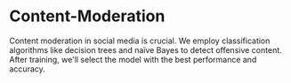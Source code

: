 # Content-Moderation
Content moderation in social media is crucial. We employ classification algorithms like decision trees and naïve Bayes to detect offensive content. After training, we'll select the model with the best performance and accuracy.
